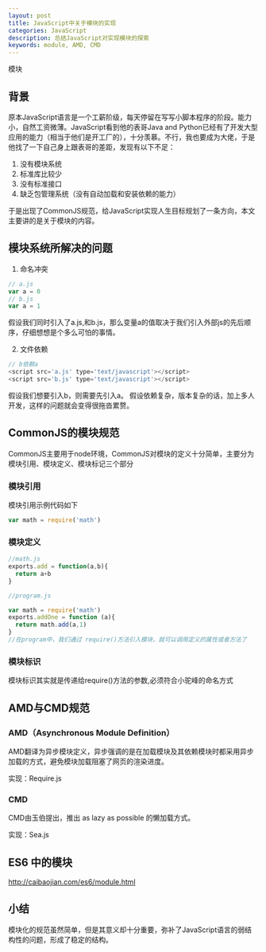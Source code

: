 ```yaml
---
layout: post
title: JavaScript中关于模块的实现
categories: JavaScript
description: 总结JavaScript对实现模块的探索
keywords: module, AMD, CMD
---
```


模块
## 背景

原本JavaScript语言是一个工薪阶级，每天停留在写写小脚本程序的阶段。能力小，自然工资微薄。JavaScript看到他的表哥Java and Python已经有了开发大型应用的能力（相当于他们是开工厂的），十分羡慕。不行，我也要成为大佬，于是他找了一下自己身上跟表哥的差距，发现有以下不足：<br>
1. 没有模块系统
2. 标准库比较少
3. 没有标准接口
4. 缺乏包管理系统（没有自动加载和安装依赖的能力）
   
于是出现了CommonJS规范，给JavaScript实现人生目标规划了一条方向，本文主要讲的是关于模块的内容。

## 模块系统所解决的问题
1. 命名冲突
```js
// a.js
var a = 0
// b.js
var a = 1
```
假设我们同时引入了a.js,和b.js，那么变量a的值取决于我们引入外部js的先后顺序，仔细想想是个多么可怕的事情。

2. 文件依赖
```js
// b依赖a
<script src='a.js' type='text/javascript'></script>
<script src='b.js' type='text/javascript'></script>
```
假设我们想要引入b，则需要先引入a。
假设依赖复杂，版本复杂的话，加上多人开发，这样的问题就会变得很拖沓累赘。

## CommonJS的模块规范

CommonJS主要用于node环境，CommonJS对模块的定义十分简单，主要分为模块引用、模块定义、模块标记三个部分

### 模块引用
模块引用示例代码如下
```js
var math = require('math')
```

### 模块定义

```js
//math.js
exports.add = function(a,b){
  return a+b
}

//program.js

var math = require('math')
exports.addOne = function (a){
  return math.add(a,1)
}
//在program中，我们通过 require()方法引入模块，就可以调用定义的属性或者方法了

```

### 模块标识
模块标识其实就是传递给require()方法的参数,必须符合小驼峰的命名方式

## AMD与CMD规范

### AMD（Asynchronous Module Definition）

AMD翻译为异步模块定义，异步强调的是在加载模块及其依赖模块时都采用异步加载的方式，避免模块加载阻塞了网页的渲染进度。

实现：Require.js

### CMD 

CMD由玉伯提出，推出 as lazy as possible 的懒加载方式。

实现：Sea.js


## ES6 中的模块

http://caibaojian.com/es6/module.html


## 小结
模块化的规范虽然简单，但是其意义却十分重要，弥补了JavaScript语言的弱结构性的问题，形成了稳定的结构。